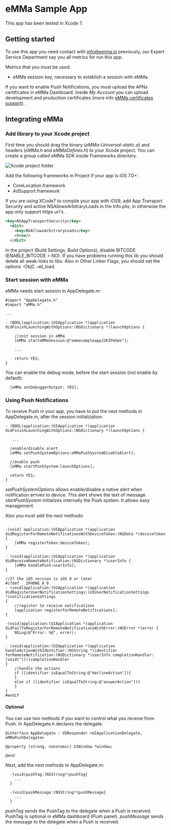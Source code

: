 # eMMa Sample App
This app has been tested in Xcode 7.

## Getting started

To use this app you need contact with info@emma.io previously, our Expert Service Department say you all metrics for run this app.

Metrics that you must be used:

- eMMa session key, necessary to establish a session with eMMa.

If you want to enable Push Notifications, you must upload the APNs certificates in eMMa Dashboard. Inside *My Account* you can upload development and production certificates (more info [eMMa certificates support](http://support.emma.io/hc/en-us/articles/203189022-iOS-push-certificates)).

## Integrating eMMa

### Add library to your Xcode project

First time you should drag the binary (*eMMa-Universal-static.a*) and headers (*eMMa.h* and *eMMaDefines.h*) to your Xcode project. You can create a group called eMMa SDK inside Frameworks directory.

![Xcode project folder](http://s8.postimg.org/smr59o0qt/Captura_de_pantalla_2015_12_15_a_les_15_52_42.png)

Add the following frameworks in Project if your app is iOS 7.0+:

- CoreLocation.framework
- AdSupport.framework

If you are using XCode7 to compile your app with iOS9, add App Transport Security and active NSAllowsArbitraryLoads in the Info.plis, in otherwise the app only support https url's.

  ```xml
  <key>NSAppTransportSecurity</key>
    <dict>
      <key>NSAllowsArbitraryLoads</key>
      <true/>
    </dict>
  ```
In the project (Build Settings, Build Options), disable BITCODE (ENABLE_BITCODE = NO).
If you have problems running this lib you should delete all weak-links to libs. Also in Other Linker Flags, you should set the options -ObjC -all_load.

### Start session with eMMa

eMMa needs start session in AppDelegate.m:

  ```obj-c  
  #import "AppDelegate.h"
  #import "eMMa.h"

  ...

  - (BOOL)application:(UIApplication *)application didFinishLaunchingWithOptions:(NSDictionary *)launchOptions {

      //init session in eMMa
      [eMMa starteMMaSession:@"emmasampleappJ2KIPmSms"];

      ...

      return YES;
  }
  ```
You can enable the debug mode, before the start session (not enable by default):

  ```obj-c
    [eMMa setDebuggerOutput: YES];
  ```

### Using Push Notifications

To receive Push in your app, you have to put the next methods in AppDelegate.m, after the session initialization:

  ```obj-c  
  - (BOOL)application:(UIApplication *)application didFinishLaunchingWithOptions:(NSDictionary *)launchOptions {

     ...

    /enable/disable alert
    [eMMa setPushSystemOptions:eMMaPushSystemDisableAlert];

    //enable push
    [eMMa startPushSystem:launchOptions];

    return YES;
  }
  ```

  *setPushSystemOptions* allows enable/disable a native alert when notification arrives to device. This alert shows the text of message.
  *startPushSystem* initializes internally the Push system. It allows easy management.

  Also you must add the next methods:

  ```obj-c

  -(void) application:(UIApplication *)application didRegisterForRemoteNotificationsWithDeviceToken:(NSData *)deviceToken {
      [eMMa registerToken:deviceToken];
  }

  - (void)application:(UIApplication *)application didReceiveRemoteNotification:(NSDictionary *)userInfo {
      [eMMa handlePush:userInfo];
  }

  //If the iOS version is iOS 8 or later
  #ifdef __IPHONE_8_0
  - (void)application:(UIApplication *)application didRegisterUserNotificationSettings:(UIUserNotificationSettings *)notificationSettings
  {
      //register to receive notifications
      [application registerForRemoteNotifications];
  }

  -(void)application:(UIApplication *)application didFailToRegisterForRemoteNotificationsWithError:(NSError *)error {
      NSLog(@"Error: %@", error);
  }

  - (void)application:(UIApplication *)application handleActionWithIdentifier:(NSString *)identifier forRemoteNotification:(NSDictionary *)userInfo completionHandler:(void(^)())completionHandler
  {
      //handle the actions
      if ([identifier isEqualToString:@"declineAction"]){
      }
      else if ([identifier isEqualToString:@"answerAction"]){
      }
  }
  #endif
  ```
#### Optional

You can use two methods if you want to control what you receive from Push. In AppDelegate.h declares the delegate:

  ```obj-c
  @interface AppDelegate : UIResponder <UIApplicationDelegate, eMMaPushDelegate>

  @property (strong, nonatomic) UIWindow *window;

  @end

  ```
Next, add the next methods to AppDelegate.m:

  ```obj-c
    -(void)pushTag:(NSString*)pushTag{
      ...
    }

    -(void)pushMessage:(NSString*)pushMessage{
      ...
    }
```

*pushTag* sends the PushTag to the delegate when a Push is received. PushTag is optional in eMMa dashboard (Push panel).
*pushMessage* sends the message to the delegate when a Push is received.
